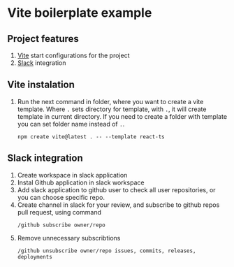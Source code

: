 # Vite boilerplate example

## Project features
1. [Vite](https://vitejs.dev/guide/) start configurations for the project
2. [Slack](https://slack.github.com/) integration

## Vite instalation
1. Run the next command in folder, where you want to create a vite template. Where `.` sets directory for template, with `.`, it will create template in current directory. If you need to create a folder with template you can set folder name instead of `.`.
    ```
    npm create vite@latest . -- --template react-ts
    ```

## Slack integration
1. Create workspace in slack application
2. Instal Github application in slack workspace
3. Add slack application to github user to check all user repositories, or you can choose specific repo.
4. Create channel in slack for your review, and subscribe to github repos pull request, using command
    ```
    /github subscribe owner/repo
    ```
5. Remove unnecessary subscribtions
    ```
    /github unsubscribe owner/repo issues, commits, releases, deployments
    ```